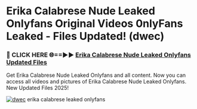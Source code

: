 # Erika Calabrese Nude Leaked Onlyfans Original Videos 0nlyFans Leaked - Files Updated! (dwec)

<h3>🔴 CLICK HERE 🌐==►► <a href="https://tinyurl.com/2jnfzry5" rel="nofollow">Erika Calabrese Nude Leaked Onlyfans Updated Files</a></h3>

Get Erika Calabrese Nude Leaked Onlyfans and all content. Now you can access all videos and pictures of Erika Calabrese Nude Leaked Onlyfans. New Updated Files 2025!

[![dwec](https://i.imgur.com/GyGTBgg.gif)](https://tinyurl.com/2jnfzry5)
erika calabrese leaked onlyfans